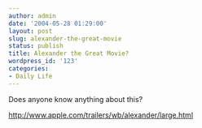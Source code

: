 ```yaml
---
author: admin
date: '2004-05-28 01:29:00'
layout: post
slug: alexander-the-great-movie
status: publish
title: Alexander the Great Movie?
wordpress_id: '123'
categories:
- Daily Life
---
```

Does anyone know anything about this?

<a href="http://www.apple.com/trailers/wb/alexander/large.html">http://www.apple.com/trailers/wb/alexander/large.html</a>
